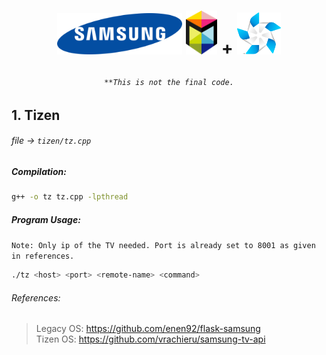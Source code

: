 # <p align="center"><img width="200" src="test/1280px-Samsung_Logo.svg.png"/> <img width="50" src="test/samsung-smart-tv-logo.png"/>  + <img width="70" src="test/Tizen-Pinwheel-On-Dark-RGB.png"/></p>

###### <p align="center">`**This is not the final code.`</p>
## 1. Tizen
###### file → `tizen/tz.cpp`
##### Compilation:
```bash
g++ -o tz tz.cpp -lpthread
```
##### Program Usage:
`Note: Only ip of the TV needed. Port is already set to 8001 as given in references.`
```bash
./tz <host> <port> <remote-name> <command>
```
###### References:
>Legacy OS: https://github.com/enen92/flask-samsung <br>
>Tizen OS: https://github.com/vrachieru/samsung-tv-api
